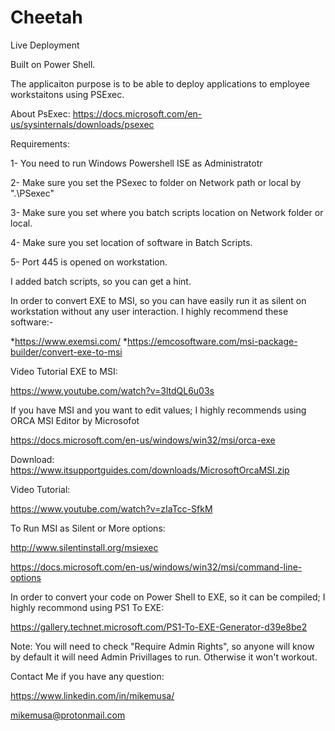 # Cheetah
Live Deployment

Built on Power Shell. 

The applicaiton purpose is to be able to deploy applications to employee workstaitons using PSExec.

About PsExec: https://docs.microsoft.com/en-us/sysinternals/downloads/psexec


Requirements:

1- You need to run Windows Powershell ISE as Administratotr

2- Make sure you set the PSexec to folder on Network path or local by ".\PSexec"

3- Make sure you set where you batch scripts location on Network folder or local.

4- Make sure you set location of software in Batch Scripts.

5- Port 445 is opened on workstation.

I added batch scripts, so you can get a hint.


In order to convert EXE to MSI, so you can have easily run it as silent on workstation without any user interaction. I highly recommend  these software:-

*https://www.exemsi.com/
*https://emcosoftware.com/msi-package-builder/convert-exe-to-msi

Video Tutorial EXE to MSI:

https://www.youtube.com/watch?v=3ltdQL6u03s


If you have MSI and you want to edit values; I highly recommends using ORCA MSI Editor by Microsofot

https://docs.microsoft.com/en-us/windows/win32/msi/orca-exe

Download:
https://www.itsupportguides.com/downloads/MicrosoftOrcaMSI.zip

Video Tutorial:

https://www.youtube.com/watch?v=zIaTcc-SfkM


To Run MSI as Silent or More options:

http://www.silentinstall.org/msiexec

https://docs.microsoft.com/en-us/windows/win32/msi/command-line-options



In order to convert your code on Power Shell to EXE, so it can be compiled; I highly recommond using PS1 To EXE:

https://gallery.technet.microsoft.com/PS1-To-EXE-Generator-d39e8be2

Note: You will need to check "Require Admin Rights", so anyone will know by default it will need Admin Privillages to run. Otherwise it won't workout.


Contact Me if you have any question:

https://www.linkedin.com/in/mikemusa/

mikemusa@protonmail.com


